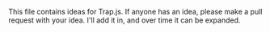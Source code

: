 This file contains ideas for Trap.js. If anyone has an idea,
please make a pull request with your idea. I'll add it in,
and over time it can be expanded.